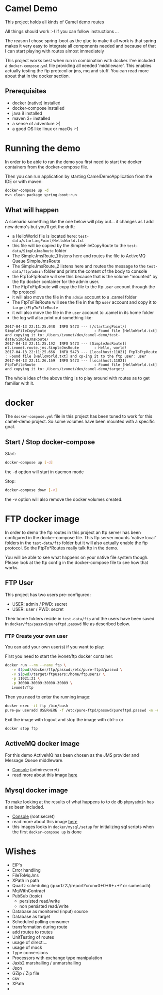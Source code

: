 # Camel Demo

This project holds all kinds of Camel demo routes

All things should work :-) if you can follow instructions ...

The reason I chose spring-boot as the glue to make it all work is that spring 
makes it very easy to integrate all components needed and because of that I can 
start playing with routes almost immediately

This project works best when run in combination with docker. I've included a `docker-compose.yml`
file providing all needed 'middleware'. This enables actually testing the ftp protocol or jms, mq and stuff.
You can read more about that in the docker section.

## Prerequisites

* docker (native) installed
* docker-compose installed
* java 8 installed
* maven 3+ installed
* a sense of adventure :-)
* a good OS like linux or macOs :-)

# Running the demo

In order to be able to run the demo you first need to start
the docker containers from the docker-compose file.

Then you can run application by starting CamelDemoApplication from the IDE
or with maven:

```bash
docker-compose up -d
mvn clean package spring-boot:run
```

## What will happen

A scenario something like the one below will play out... it changes as I add new demo's but you'll get the drift:

* a HelloWorld file is located here: `test-data/startingPoint/HelloWorld.txt`
* this file will be copied by the SimpleFileCopyRoute to the `test-data/SimpleJmsRoute` folder
* The SimpleJmsRoute_1 listens here and routes the file to ActiveMQ Queue SimpleJmsRoute
* The SimpleJmsRoute_2 listens here and routes the message to the `test-data/ftp/admin` folder and prints the content of the body to console
* the FtpToFtpRoute will see this because that is the volume "mounted" by the ftp docker container for the admin user. 
* The FtpToFtpRoute will copy the file to the ftp `user` account through the ftp protocol
* it will also move the file in the `admin` account to a .camel folder
* The FtpToFileRoute will see the file in the ftp `user` account and copy it to `target/FtpToFileRoute`
* it will also move the file in the `user` account to .camel in its home folder
* the log will also print out something like:

```text
2017-04-13 22:11:25.048  INFO 5473 --- [/startingPoint/] SimpleFileCopyRoute                      : Found file [HelloWorld.txt] and copying it to: /Users/ivonet/dev/camel-demo/test-data/SimpleJmsRoute/
2017-04-13 22:11:25.192  INFO 5473 --- [SimpleJmsRoute]] nl.ivonet.route.jms.SimpleJmsRoute       : Hello, world!
2017-04-13 22:11:25.666  INFO 5473 --- [localhost:11021] FtpToFtpRoute                            : Found file [HelloWorld.txt] and cp-ing it to the ftp user: user
2017-04-13 22:11:26.169  INFO 5473 --- [localhost:11021] FtpToFileRoute                           : Found file [HelloWorld.txt] and copying it to: /Users/ivonet/dev/camel-demo/target/
```

The whole idea of the above thing is to play around with routes as to get familiar with it.

# docker

The `docker-compose.yml` file in this project has been tuned to work for this camel-demo project.
So some volumes have been mounted with a specific goal.

## Start / Stop docker-compose

Start:

```bash
docker-compose up [-d]
```

the -d option will start in daemon mode

Stop:

```bash
docker-compose down [-v]
```

the -v option will also remove the docker volumes created.


# FTP docker image

In order to demo the ftp routes in this project an ftp server has been configured in the docker-compose file.
This ftp server mounts 'native local' folders in the `test-data/ftp` folder but it will also actually enable 
the ftp protocol. So the FtpTo*Routes really talk ftp in the demo.

You will be able to see what happens on your native file system though. Please look at the ftp config in the 
docker-compose file to see how that works.

## FTP User

This project has two users pre-configured:

* USER: admin / PWD: secret
* USER: user / PWD: secret

Their home folders reside in `test-data/ftp` and the users have been saved in `docker/ftp/passwd/pureftpd.passwd` file as described below.

### FTP Create your own user

You can add your own user(s) if you want to play:

First you need to start the ivonet/ftp docker container:

```bash
docker run --rm --name ftp \
   -v $(pwd)/docker/ftp/passwd:/etc/pure-ftpd/passwd \
   -v $(pwd)/target/ftpusers:/home/ftpusers/ \
   -p 11021:21 \
   -p 30000-30009:30000-30009 \
   ivonet/ftp
```

Then you need to enter the running image:

```bash
docker exec -it ftp /bin/bash
pure-pw useradd USERHERE -f /etc/pure-ftpd/passwd/pureftpd.passwd -m -u ftpuser -d /home/ftpusers/USERHERE
```

Exit the image with logout and stop the image with ctrl-c or

```bash
docker stop ftp
```

## ActiveMQ docker image

For this demo ActiveMQ has been chosen as the JMS provider and Message Queue middleware.

* [Console](http://localhost:8161) (admin:secret)
* read more about this image [here](https://hub.docker.com/r/ivonet/activemq/)

## Mysql docker image

To make looking at the results of what happens to to de db `phpmyadmin` has also been included.

* [Console](http://localhost:8888) (root:secret)
* read more about this image [here](https://hub.docker.com/r/ivonet/mysql/)
* this images looks in `docker/mysql/setup` for initializing sql scripts when the first `docker-compose up` is done


# Wishes

* EIP's 
* Error handling
* FileToMqJms
* XPath in path
* Quartz scheduling (quartz2://report?cron=0+0+6+*+*+? or sumesuch) 
* MqWithContract
* PubSub (topic)
    * persisted read/write
    * non persisted read/write
* Database as monitored (input) source
* Database as target    
* Scheduled polling consumer 
* transformation during route
* add routes to routes
* UnitTesting of routes
* usage of direct:...
* usage of mock
* Type conversions
* Processors with exchange type manipulation
* Jaxb2 marshalling / unmarshalling
* Json 
* GZip / Zip file
* csv
* XPath
*

